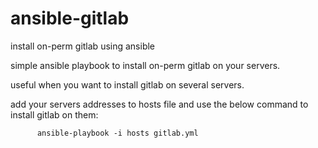 # ansible-gitlab
install on-perm gitlab using ansible

simple ansible playbook to install on-perm gitlab on your servers.

useful when you want to install gitlab on several servers.

add your servers addresses to hosts file and use the below command to install gitlab on them:
    
          ansible-playbook -i hosts gitlab.yml

